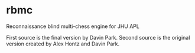 # rbmc
Reconnaissance blind multi-chess engine for JHU APL

First source is the final version by Davin Park.
Second source is the original version created by Alex Hontz and Davin Park.
